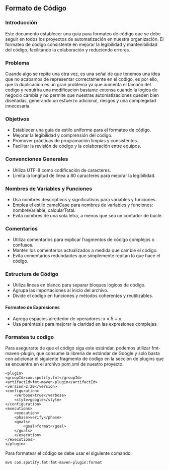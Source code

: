 ## Formato de Código
### Introducción
Este documento establecer una guia para formateo de código que se debe seguir en
todos los proyectos de automatización en nuestra organización. El formateo de
código consistente en mejorar la legibilidad y mantenibilidad del código, facilitando
la colaboración y reduciendo errores.

### Problema
Cuando algo se repite una otra vez, es una señal de que tenemos una idea que no
acabamos de representar correctamente en el codigo, es por ello, que la duplicacion
es un gran problema ya que aumenta el tamaño del codigo y requirira una
modificacion bastante extensa cuando la logica de negocio cambia y no permite que
nuestras automatizaciones queden bien diseñadas, generando un esfuerzo
adicional, riesgos y una complegidad innecesaria.


### Objetivos
+ Establecer una guía de estilo uniforme para el formateo de código.
+ Mejorar la legibilidad y comprensión del código.
+ Promover prácticas de programación limpias y consistentes.
+ Facilitar la revisión de código y la colaboración entre equipos.
### Convenciones Generales
+ Utiliza UTF-8 como codificación de caracteres.
+ Limita la longitud de línea a 80 caracteres para mejorar la legibilidad.
### Nombres de Variables y Funciones
+ Usa nombres descriptivos y significativos para variables y funciones.
+ Emplea el estilo camelCase para nombres de variables y funciones:
nombreVariable, calcularTotal.
+ Evita nombres de una sola letra, a menos que sea un contador de bucle.
### Comentarios
+ Utiliza comentarios para explicar fragmentos de código complejos o confusos.
+ Mantén los comentarios actualizados a medida que cambie el código.
+ Evita comentarios redundantes que simplemente repitan lo que hace el código.


### Estructura de Código
+ Utiliza líneas en blanco para separar bloques lógicos de código.
+ Agrupa las importaciones al inicio del archivo.
+ Divide el código en funciones y métodos coherentes y reutilizables.

#### Formateo de Expresiones
+ Agrega espacios alrededor de operadores: x = 5 + y.
+ Usa paréntesis para mejorar la claridad en las expresiones complejas.


### Formatea tu codigo
Para asegurarte de que el código siga este estándar, podemos utilizar
fmt-maven-plugin, que consume la librería de estándar de Google y solo basta con adicionar el siguiente fragmento de codigo en la seccion de plugins que se encuentra en el archivo pom.xml de nuestro proyecto.
```
<plugin>
<groupId>com.spotify.fmt</groupId>
<artifactId>fmt-maven-plugin</artifactId>
<version>2.20</version>
<configuration>
    <verbose>true</verbose>
    <style>google</style>
</configuration>
<executions>
    <execution>
    <phase>verify</phase>
    <goals>
        <goal>format</goal>
    </goals>
    </execution>
</executions>
</plugin>
```

Para formatear el código se debe usar el siguiente comando:
```sh
mvn com.spotify.fmt:fmt-maven-plugin:format
```